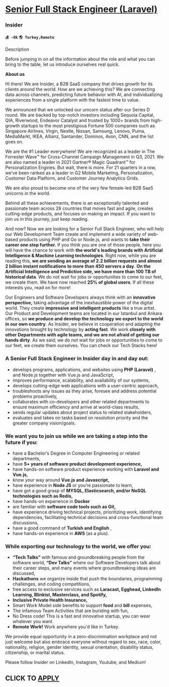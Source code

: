 # [Senior Full Stack Engineer (Laravel)](https://www.remotewlb.com/apply/senior-full-stack-engineer-laravel)  
### Insider  
#### `💰 ~0k` `🌎 Turkey,Remote`  

Description

Before jumping in on all the information about the role and what you can bring to the table, let us introduce ourselves real quick.

  

 **About us**

  

Hi there! We are Insider, a B2B SaaS company that drives growth for its clients around the world. How are we achieving this? We are connecting data across channels, predicting future behavior with AI, and individualizing experiences from a single platform with the fastest time to value.

  

We announced that we unlocked our unicorn status after our Series D round. We are backed by top-notch investors including Sequoia Capital, QIA, Riverwood, Endeavor Catalyst and trusted by 1000+ brands from high-growth startups to the most prestigious Fortune 500 companies such as Singapore Airlines, Virgin, Nestle, Nissan, Samsung, Lenovo, Puma, MediaMarkt, IKEA, Allianz, Santander, Dominos, Avon, CNN, and the list goes on.

  

We are the #1 Leader everywhere! We are recognized as a leader in The Forrester Wave™ for Cross-Channel Campaign Management in Q3, 2021. We are also named a leader in 2021 Gartner® Magic Quadrant™ for Personalization Engines. But wait, there is more. For 21 quarters in a row, we’ve been ranked as a leader in G2 Mobile Marketing, Personalization, Customer Data Platform, and Customer Journey Analytics Grids.

We are also proud to become one of the very few female-led B2B SaaS unicorns in the world.

  

Behind all these achievements, there is an exceptionally talented and passionate team across 28 countries that moves fast and agile, creates cutting-edge products, and focuses on making an impact. If you want to join us in this journey, just keep reading.

  

And now? Now we are looking for a Senior Full Stack Engineer, who will help our Web Development Team create and implement a wide variety of web-based products using PHP and Go or Node.js, and wants to **take their career one step further.** If you think you are one of those people, here you will have the chance to work with **the world's leading brands with Artificial Intelligence & Machine Learning technologies**. Right now, while you are reading this, **we are sending an average of 2.2 billion requests and almost 2 billion instant notifications to more than 450 servers a day**. **On the Artificial Intelligence and Predictive side, we have more than 100 TB of historical data**. We do not wait for jobs or opportunities to come to our feet, we create them. We have now reached **25% of global users**. If all these interests you, read on for more!

  

Our Engineers and Software Developers always think with an **innovative perspective,** taking advantage of the inexhaustible power of the digital world. They create **impressive and intelligent products** like a true artist. Our Product and Development teams are located in our Istanbul and Ankara offices, so **we produce and develop the technology we export to the world in our own country**. As Insider, we believe in cooperation and adapting the innovations brought by technology by **acting fast**. We work **closely with other Departments with agile teams, and we are not afraid of getting our hands dirty**. As we said; we do not wait for jobs or opportunities to come to our feet, we create them ourselves. You can check our Tech Stacks here!

### A Senior Full Stack Engineer in Insider day in and day out:

  * develops programs, applications, and websites using **PHP (Laravel)** , and Node.js together with Vue.js and JavaScript,
  * improves performance, scalability, and availability of our systems,
  * develops cutting-edge web applications with a user-centric approach,
  * troubleshoots any issues as they arise, foresee and address potential problems proactively,
  * collaborates with co-developers and other related departments to ensure maximum efficiency and arrive at world-class results,
  * sends regular updates about project status to related stakeholders,
  * evaluates and takes on tasks based on resolution priority and the greater company vision/goals.

### We want you to join us while we are taking a step into the future if you:

  * have a Bachelor’s Degree in Computer Engineering or related departments,
  * have **5+ years of software product development experience,**
  * have hands-on software product experience working with **Laravel and Vue.js,**
  * know your way around **Vue.js and Javascript,**
  * have experience in **Node JS** or you’re passionate to learn,
  * have got a good grasp of **MYSQL, Elasticsearch, and/or NoSQL technologies such as Redis,**
  * have hands-on experience in **Docker**
  * are familiar with **software code tools such as Git,**
  * have experience driving technical projects, prioritizing work, identifying dependencies, facilitating technical decisions and cross-functional team discussions,
  * have a good command of **Turkish and English** ,
  * have hands-on experience in **AWS** (as a plus).

### While exporting our technology to the world, we offer you:

  *  **“Tech Talks”** with famous and groundbreaking people from the software world, **“Dev Talks”** where our Software Developers talk about their career steps, and many events where groundbreaking ideas are discussed,
  *  **Hackathons** we organize inside that push the boundaries, programming challenges, and coding competitions,
  * free access to exclusive services such as **Laracast, Egghead, LinkedIn Learning, Blinkist, Masterclass, and Spotify,**
  *  **Inclusive Private Health Insurance,**
  * Smart Work Model side benefits to support **food** and **bill** expenses,
  * The infamous Team Activities that are bursting with fun,
  * No Dress code! This is a fast and innovative startup, you can wear whatever you want.
  *  **Remote Work!** Work anywhere you'd like in Turkey.

  

  

We provide equal opportunity in a zero-discrimination workplace and not just welcome but also embrace everyone without regard to sex, race, color, nationality, religion, gender identity, sexual orientation, disability status, citizenship, or marital status.

  

Please follow Insider on LinkedIn, Instagram, Youtube, and Medium!

  
## CLICK TO [APPLY](https://www.remotewlb.com/apply/senior-full-stack-engineer-laravel)

